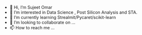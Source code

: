 - 👋 Hi, I’m Sujeet Omar
- 👀 I’m interested in Data Science , Post Silicon Analysis and STA.
- 🌱 I’m currently learning Strealmit/Pycaret/scikit-learn
- 💞️ I’m looking to collaborate on ...
- 📫 How to reach me ...

<!---
SujeetO/SujeetO is a ✨ special ✨ repository because its `README.md` (this file) appears on your GitHub profile.
You can click the Preview link to take a look at your changes.
--->
